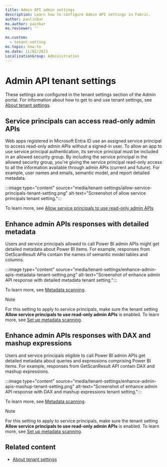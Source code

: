 ```yaml
---
title: Admin API admin settings
description: Learn how to configure Admin API settings in Fabric.
author: paulinbar
ms.author: painbar
ms.reviewer: ''

ms.custom:
  - tenant-setting
ms.topic: how-to
ms.date: 11/02/2023
LocalizationGroup: Administration
---
```


# Admin API tenant settings

These settings are configured in the tenant settings section of the Admin portal. For information about how to get to and use tenant settings, see [About tenant settings](tenant-settings-index.md).

## Service principals can access read-only admin APIs

Web apps registered in Microsoft Entra ID use an assigned service principal to access read-only admin APIs without a signed-in user. To allow an app to use service principal authentication, its service principal must be included in an allowed security group. By including the service principal in the allowed security group, you're giving the service principal read-only access to all the information available through admin APIs (current and future). For example, user names and emails, semantic model, and report detailed metadata.

:::image type="content" source="media/tenant-settings/allow-service-principals-tenant-setting.png" alt-text="Screenshot of allow service principals tenant setting.":::

To learn more, see [Allow service principals to use read-only admin APIs](/power-bi/enterprise/read-only-apis-service-principal-authentication)

## Enhance admin APIs responses with detailed metadata

Users and service principals allowed to call Power BI admin APIs might get detailed metadata about Power BI items. For example, responses from GetScanResult APIs contain the names of semantic model tables and columns.

:::image type="content" source="media/tenant-settings/enhance-admin-apis-metadata-tenant-setting.png" alt-text="Screenshot of enhance admin API response with detailed metadata tenant setting.":::

To learn more, see [Metadata scanning](/power-bi/enterprise/service-admin-metadata-scanning#enabling-enhanced-metadata-scanning).

> [!NOTE]
> For this setting to apply to service principals, make sure the tenant setting **Allow service principals to use read-only admin APIs** is enabled. To learn more, see [Set up metadata scanning](metadata-scanning-setup.md).

## Enhance admin APIs responses with DAX and mashup expressions

Users and service principals eligible to call Power BI admin APIs get detailed metadata about queries and expressions comprising Power BI items. For example, responses from GetScanResult API contain DAX and mashup expressions.

:::image type="content" source="media/tenant-settings/enhance-admin-apis-mashup-tenant-setting.png" alt-text="Screenshot of enhance admin API response with DAX and mashup expressions tenant setting.":::

To learn more, see [Metadata scanning](/power-bi/enterprise/service-admin-metadata-scanning#enabling-enhanced-metadata-scanning).

> [!NOTE]
> For this setting to apply to service principals, make sure the tenant setting **Allow service principals to use read-only admin APIs** is enabled. To learn more, see [Set up metadata scanning](metadata-scanning-setup.md).

## Related content

* [About tenant settings](tenant-settings-index.md)
